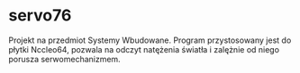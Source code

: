 # servo76

Projekt na przedmiot Systemy Wbudowane. Program przystosowany jest do płytki Nccleo64, pozwala na odczyt natężenia światła i zalężnie od niego porusza serwomechanizmem.
